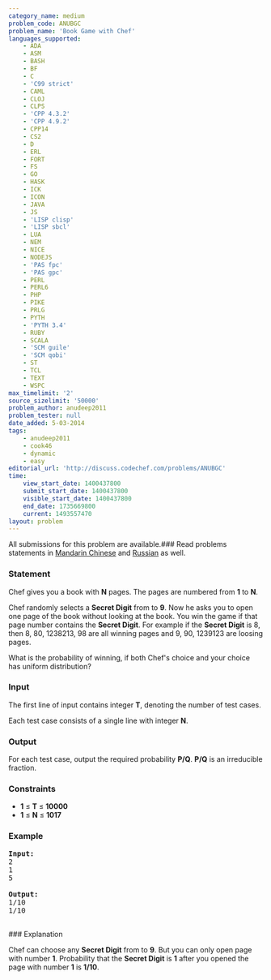 ```yaml
---
category_name: medium
problem_code: ANUBGC
problem_name: 'Book Game with Chef'
languages_supported:
    - ADA
    - ASM
    - BASH
    - BF
    - C
    - 'C99 strict'
    - CAML
    - CLOJ
    - CLPS
    - 'CPP 4.3.2'
    - 'CPP 4.9.2'
    - CPP14
    - CS2
    - D
    - ERL
    - FORT
    - FS
    - GO
    - HASK
    - ICK
    - ICON
    - JAVA
    - JS
    - 'LISP clisp'
    - 'LISP sbcl'
    - LUA
    - NEM
    - NICE
    - NODEJS
    - 'PAS fpc'
    - 'PAS gpc'
    - PERL
    - PERL6
    - PHP
    - PIKE
    - PRLG
    - PYTH
    - 'PYTH 3.4'
    - RUBY
    - SCALA
    - 'SCM guile'
    - 'SCM qobi'
    - ST
    - TCL
    - TEXT
    - WSPC
max_timelimit: '2'
source_sizelimit: '50000'
problem_author: anudeep2011
problem_tester: null
date_added: 5-03-2014
tags:
    - anudeep2011
    - cook46
    - dynamic
    - easy
editorial_url: 'http://discuss.codechef.com/problems/ANUBGC'
time:
    view_start_date: 1400437800
    submit_start_date: 1400437800
    visible_start_date: 1400437800
    end_date: 1735669800
    current: 1493557470
layout: problem
---
```

All submissions for this problem are available.###  Read problems statements in [Mandarin Chinese](http://www.codechef.com/download/translated/COOK46/mandarin/ANUBGC.pdf) and [Russian](http://www.codechef.com/download/translated/COOK46/russian/ANUBGC.pdf) as well.

### Statement

Chef gives you a book with **N** pages. The pages are numbered from **1** to **N**.

Chef randomly selects a **Secret Digit** from  to **9**. Now he asks you to open one page of the book without looking at the book. You win the game if that page number contains the **Secret Digit**. For example if the **Secret Digit** is 8, then 8, 80, 1238213, 98 are all winning pages and 9, 90, 1239123 are loosing pages.

What is the probability of winning, if both Chef's choice and your choice has uniform distribution?

### Input

The first line of input contains integer **T**, denoting the number of test cases.

Each test case consists of a single line with integer **N**.

### Output

For each test case, output the required probability **P/Q**. **P/Q** is an irreducible fraction.

### Constraints

- **1** ≤ **T** ≤ **10000**
- **1** ≤ **N** ≤ **1017**

### Example

<pre><b>Input:</b>
2
1
5

<b>Output:</b>
1/10
1/10

</pre>### Explanation
Chef can choose any **Secret Digit** from  to **9**. But you can only open page with number **1**. Probability that the **Secret Digit** is **1** after you opened the page with number **1** is **1/10**.
